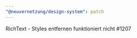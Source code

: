 ```yaml
---
"@neuvernetzung/design-system": patch
---
```


RichText - Styles entfernen funktioniert nicht #1207
